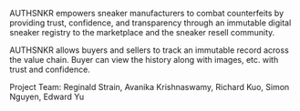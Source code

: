 AUTHSNKR empowers sneaker manufacturers to combat counterfeits by providing trust, confidence, and transparency through an immutable digital sneaker registry to the marketplace and the sneaker resell community.

AUTHSNKR allows buyers and sellers to track an immutable record across the value chain.
Buyer can view the history along with images, etc. with trust and confidence. 

Project Team: Reginald Strain, Avanika Krishnaswamy, Richard Kuo, Simon Nguyen, Edward Yu
